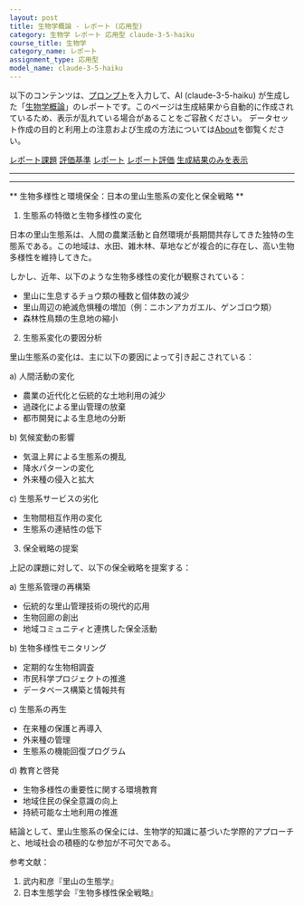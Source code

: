 ```yaml
---
layout: post
title: 生物学概論 - レポート (応用型)
category: 生物学 レポート 応用型 claude-3-5-haiku
course_title: 生物学
category_name: レポート
assignment_type: 応用型
model_name: claude-3-5-haiku
---
```


以下のコンテンツは、[プロンプト](http://127.0.0.1:8000/generated/生物学/claude-3-5-haiku/prompt_レポート-応用型.md)を入力して、AI (claude-3-5-haiku) が生成した「[生物学概論](/contents/生物学/)」のレポートです。このページは生成結果から自動的に作成されているため、表示が乱れている場合があることをご容赦ください。
データセット作成の目的と利用上の注意および生成の方法については[About](/About)を御覧ください。

[レポート課題](../レポート課題-応用型)
[評価基準](../評価基準-応用型)
[レポート](../レポート-応用型)
[レポート評価](../レポート評価-応用型)
[生成結果のみを表示](http://127.0.0.1:8000/generated/生物学/claude-3-5-haiku/レポート-応用型.md)
  

***
***
  
** 生物多様性と環境保全：日本の里山生態系の変化と保全戦略 **

1. 生態系の特徴と生物多様性の変化

日本の里山生態系は、人間の農業活動と自然環境が長期間共存してきた独特の生態系である。この地域は、水田、雑木林、草地などが複合的に存在し、高い生物多様性を維持してきた。

しかし、近年、以下のような生物多様性の変化が観察されている：

- 里山に生息するチョウ類の種数と個体数の減少
- 里山周辺の絶滅危惧種の増加（例：ニホンアカガエル、ゲンゴロウ類）
- 森林性鳥類の生息地の縮小

2. 生態系変化の要因分析

里山生態系の変化は、主に以下の要因によって引き起こされている：

a) 人間活動の変化
- 農業の近代化と伝統的な土地利用の減少
- 過疎化による里山管理の放棄
- 都市開発による生息地の分断

b) 気候変動の影響
- 気温上昇による生態系の攪乱
- 降水パターンの変化
- 外来種の侵入と拡大

c) 生態系サービスの劣化
- 生物間相互作用の変化
- 生態系の連結性の低下

3. 保全戦略の提案

上記の課題に対して、以下の保全戦略を提案する：

a) 生態系管理の再構築
- 伝統的な里山管理技術の現代的応用
- 生物回廊の創出
- 地域コミュニティと連携した保全活動

b) 生物多様性モニタリング
- 定期的な生物相調査
- 市民科学プロジェクトの推進
- データベース構築と情報共有

c) 生態系の再生
- 在来種の保護と再導入
- 外来種の管理
- 生態系の機能回復プログラム

d) 教育と啓発
- 生物多様性の重要性に関する環境教育
- 地域住民の保全意識の向上
- 持続可能な土地利用の推進

結論として、里山生態系の保全には、生物学的知識に基づいた学際的アプローチと、地域社会の積極的な参加が不可欠である。

参考文献：
1. 武内和彦『里山の生態学』
2. 日本生態学会『生物多様性保全戦略』
